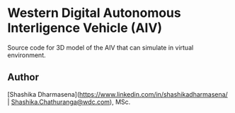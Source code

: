 # **Western Digital Autonomous Interligence Vehicle (AIV)**

Source code for 3D model of the AIV that can simulate in virtual environment.


## **Author**
[Shashika Dharmasena](https://www.linkedin.com/in/shashikadharmasena/ | Shashika.Chathuranga@wdc.com), MSc.



